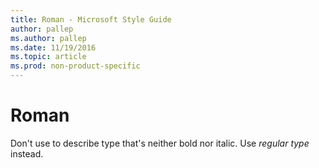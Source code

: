 ```yaml
---
title: Roman - Microsoft Style Guide
author: pallep
ms.author: pallep
ms.date: 11/19/2016
ms.topic: article
ms.prod: non-product-specific
---
```


# Roman

Don't use to describe type that's neither bold nor italic. Use *regular type* instead.
